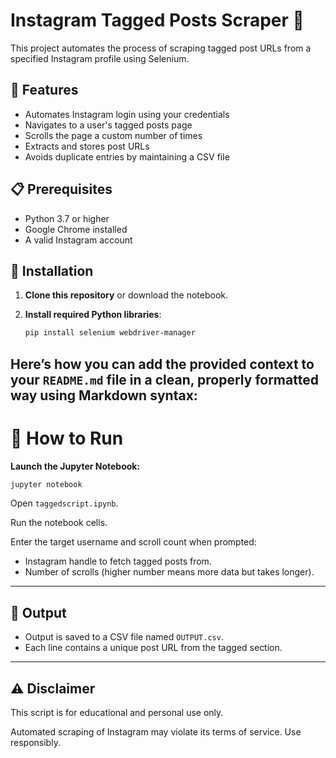 # Instagram Tagged Posts Scraper 📸

This project automates the process of scraping tagged post URLs from a specified Instagram profile using Selenium.

## 🚀 Features

- Automates Instagram login using your credentials
- Navigates to a user's tagged posts page
- Scrolls the page a custom number of times
- Extracts and stores post URLs
- Avoids duplicate entries by maintaining a CSV file

## 📋 Prerequisites

- Python 3.7 or higher
- Google Chrome installed
- A valid Instagram account

## 🧰 Installation

1. **Clone this repository** or download the notebook.

2. **Install required Python libraries**:
   ```bash
   pip install selenium webdriver-manager
Here’s how you can add the provided context to your `README.md` file in a clean, properly formatted way using Markdown syntax:
---
# 🧪 How to Run

**Launch the Jupyter Notebook:**

```bash
jupyter notebook
````

Open `taggedscript.ipynb`.

Run the notebook cells.

Enter the target username and scroll count when prompted:

* Instagram handle to fetch tagged posts from.
* Number of scrolls (higher number means more data but takes longer).

---

## 📝 Output

* Output is saved to a CSV file named `OUTPUT.csv`.
* Each line contains a unique post URL from the tagged section.

---

## ⚠️ Disclaimer

This script is for educational and personal use only.

Automated scraping of Instagram may violate its terms of service. Use responsibly.

```


